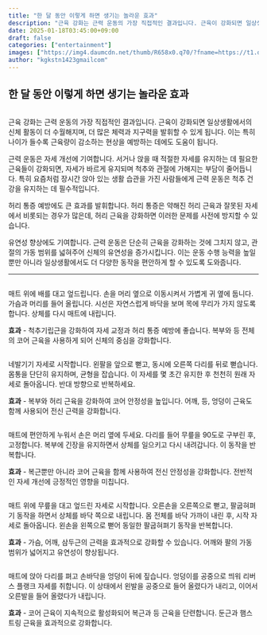 ```yaml
---
title: "한 달 동안 이렇게 하면 생기는 놀라운 효과"
description: "근육 강화는 근력 운동의 가장 직접적인 결과입니다. 근육이 강화되면 일상생활에서의 신체 활동이 더 수월해지며, 더 많은 체력과 지구력을 발휘할 수 있게 됩니다. 이는 특히 나이가 들수록 근육량이 감소하는 현상을 예방하는 데에도 도움이 됩니다."
date: 2025-01-18T03:45:00+09:00
draft: false
categories: ["entertainment"]
images: ["https://img4.daumcdn.net/thumb/R658x0.q70/?fname=https://t1.daumcdn.net/news/202411/26/tenbody/20241126173002330omlg.jpg", "https://t1.daumcdn.net/news/202411/26/tenbody/20241126173002605poxl.gif", "https://t1.daumcdn.net/news/202411/26/tenbody/20241126173003001vvrl.gif", "https://t1.daumcdn.net/news/202411/26/tenbody/20241126173003266hjci.gif", "https://t1.daumcdn.net/news/202411/26/tenbody/20241126173003654xlwm.gif"]
author: "kgkstn1423gmailcom"
---
```


<h2 >한 달 동안 이렇게 하면 생기는 놀라운 효과</h2> <figure ><img src="https://img4.daumcdn.net/thumb/R658x0.q70/?fname=https://t1.daumcdn.net/news/202411/26/tenbody/20241126173002330omlg.jpg" alt=""/></figure> <p>근육 강화는 근력 운동의 가장 직접적인 결과입니다. 근육이 강화되면 일상생활에서의 신체 활동이 더 수월해지며, 더 많은 체력과 지구력을 발휘할 수 있게 됩니다. 이는 특히 나이가 들수록 근육량이 감소하는 현상을 예방하는 데에도 도움이 됩니다.</p> <p>근력 운동은 자세 개선에 기여합니다. 서거나 앉을 때 적절한 자세를 유지하는 데 필요한 근육들이 강화되면, 자세가 바르게 유지되며 척추와 관절에 가해지는 부담이 줄어듭니다. 특히 요즘처럼 장시간 앉아 있는 생활 습관을 가진 사람들에게 근력 운동은 척추 건강을 유지하는 데 필수적입니다.</p> <p>허리 통증 예방에도 큰 효과를 발휘합니다. 허리 통증은 약해진 허리 근육과 잘못된 자세에서 비롯되는 경우가 많은데, 허리 근육을 강화하면 이러한 문제를 사전에 방지할 수 있습니다.</p> <p>유연성 향상에도 기여합니다. 근력 운동은 단순히 근육을 강화하는 것에 그치지 않고, 관절의 가동 범위를 넓혀주어 신체의 유연성을 증가시킵니다. 이는 운동 수행 능력을 높일 뿐만 아니라 일상생활에서도 더 다양한 동작을 편안하게 할 수 있도록 도와줍니다.</p> <hr /> <figure ><img src="https://t1.daumcdn.net/news/202411/26/tenbody/20241126173002605poxl.gif" alt=""/></figure> <p>매트 위에 배를 대고 엎드립니다. 손을 머리 옆으로 이동시켜서 가볍게 귀 옆에 둡니다. 가슴과 머리를 들어 올립니다. 시선은 자연스럽게 바닥을 보며 목에 무리가 가지 않도록 합니다. 상체를 다시 매트에 내립니다.</p> <p><strong>효과</strong> - 척추기립근을 강화하여 자세 교정과 허리 통증 예방에 좋습니다. 복부와 등 전체의 코어 근육을 사용하게 되어 신체의 중심을 강화합니다.</p> <figure ><img src="https://t1.daumcdn.net/news/202411/26/tenbody/20241126173003001vvrl.gif" alt=""/></figure> <p>네발기기 자세로 시작합니다. 왼팔을 앞으로 뻗고, 동시에 오른쪽 다리를 뒤로 뻗습니다. 몸통을 단단히 유지하며, 균형을 잡습니다. 이 자세를 몇 초간 유지한 후 천천히 원래 자세로 돌아옵니다. 반대 방향으로 반복하세요.</p> <p><strong>효과</strong> - 복부와 허리 근육을 강화하여 코어 안정성을 높입니다. 어깨, 등, 엉덩이 근육도 함께 사용되어 전신 근력을 강화합니다.</p> <figure ><img src="https://t1.daumcdn.net/news/202411/26/tenbody/20241126173003266hjci.gif" alt=""/></figure> <p>매트에 편안하게 누워서 손은 머리 옆에 두세요. 다리를 들어 무릎을 90도로 구부린 후, 고정합니다. 복부에 긴장을 유지하면서 상체를 일으키고 다시 내려갑니다. 이 동작을 반복합니다.</p> <p><strong>효과</strong> - 복근뿐만 아니라 코어 근육을 함께 사용하여 전신 안정성을 강화합니다. 전반적인 자세 개선에 긍정적인 영향을 미칩니다.</p> <figure ><img src="https://t1.daumcdn.net/news/202411/26/tenbody/20241126173003654xlwm.gif" alt=""/></figure> <p>매트 위에 무릎을 대고 엎드린 자세로 시작합니다. 오른손을 오른쪽으로 뻗고, 팔굽혀펴기 동작을 하면서 상체를 바닥 쪽으로 내립니다. 몸 전체를 바닥 가까이 내린 후, 시작 자세로 돌아옵니다. 왼손을 왼쪽으로 뻗어 동일한 팔굽혀펴기 동작을 반복합니다.</p> <p><strong>효과</strong> - 가슴, 어깨, 삼두근의 근력을 효과적으로 강화할 수 있습니다. 어깨와 팔의 가동 범위가 넓어지고 유연성이 향상됩니다.</p> <figure ><img src="https://t1.daumcdn.net/news/202411/26/tenbody/20241126173004088blpv.gif" alt=""/></figure> <p>매트에 앉아 다리를 펴고 손바닥을 엉덩이 뒤에 짚습니다. 엉덩이를 공중으로 띄워 리버스 플랭크 자세를 취합니다. 이 상태에서 왼발을 공중으로 들어 올렸다가 내리고, 이어서 오른발을 들어 올렸다가 내립니다.</p> <p><strong>효과</strong> - 코어 근육이 지속적으로 활성화되어 복근과 등 근육을 단련합니다. 둔근과 햄스트링 근육을 효과적으로 강화합니다.</p>
